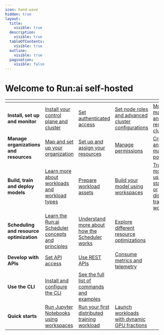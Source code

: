 ```yaml
---
icon: hand-wave
hidden: true
layout:
  title:
    visible: true
  description:
    visible: true
  tableOfContents:
    visible: true
  outline:
    visible: true
  pagination:
    visible: false
---
```


# Welcome to Run:ai self-hosted

<table data-view="cards"><thead><tr><th></th><th></th><th></th><th></th><th></th><th></th><th data-hidden data-card-cover data-type="files"></th></tr></thead><tbody><tr><td><strong>Install, set up and monitor</strong></td><td><a href="installation/overview.md">Install your control plane and cluster</a></td><td><a href="authentication-and-authorization/authentication-and-authorization.md">Set authenticated access</a></td><td><a href="advanced-setup/">Set node roles and advanced cluster configurations</a></td><td><a href="infrastructure-procedures/">Monitor, manage and restore clusters</a></td><td><a href="infrastructure-procedures/">Monitor your platform</a></td><td><a href=".gitbook/assets/Install_setup_monitor.svg">Install_setup_monitor.svg</a></td></tr><tr><td><strong>Manage organizations and resources</strong></td><td><a href="manage-ai-initiatives/adapting-ai-initiatives.md#mapping-your-organization">Map and set up your organization</a></td><td><a href="manage-ai-initiatives/adapting-ai-initiatives.md#mapping-your-resources">Set up and assign your resources</a></td><td><a href="manage-ai-initiatives/adapting-ai-initiatives.md#assigning-users-to-projects-and-departments">Manage permissions</a></td><td><a href="policies/policies-and-rules.md">Create and manage policies</a></td><td><a href="monitor-performance-and-health/">Monitor performance and health</a></td><td><a href=".gitbook/assets/organizations_resources.svg">organizations_resources.svg</a></td></tr><tr><td><strong>Build, train and deploy models</strong></td><td><a href="workloads-in-runai/introduction-to-workloads.md">Learn more about workloads and workload types</a></td><td><a href="workloads-in-runai/workload-assets/workload-assets.md">Prepare workload assets</a></td><td><a href="experiment-using-workspaces/">Build your model using workspaces</a></td><td><a href="train-models-using-training/">Train your model using standard or distributed training workloads</a></td><td><a href="deploy-models-using-inference/">Deploy your model using inference workloads</a></td><td><a href=".gitbook/assets/build_train_deploy.svg">build_train_deploy.svg</a></td></tr><tr><td><strong>Scheduling and resource optimization</strong></td><td><a href="scheduling-and-resource-optimization/scheduling/runai-scheduler-concepts-and-principles.md">Learn the Run:ai Scheduler concepts and principles</a></td><td><a href="scheduling-and-resource-optimization/scheduling/how-the-scheduler-works.md">Understand more about how the Scheduler works</a></td><td><a href="scheduling-and-resource-optimization/resource-optimization/">Explore different resource optimizations</a></td><td></td><td></td><td><a href=".gitbook/assets/Scheduling_resource_optimization.svg">Scheduling_resource_optimization.svg</a></td></tr><tr><td><strong>Develop with APIs</strong></td><td><a href="api-reference/rest-auth.md">Set API access</a></td><td><a href="api-reference/admin-rest-api/overview.md">Use REST APIs</a></td><td><a href="monitor-performance-and-health/metrics-api.md">Consume metrics and telemetry </a></td><td></td><td></td><td><a href=".gitbook/assets/Develop_with_APIs.svg">Develop_with_APIs.svg</a></td></tr><tr><td><strong>Use the CLI</strong></td><td><a href="cli-reference/install-and-configure-cli.md">Install and configure the CLI</a></td><td><a href="cli-reference/runai.md">See the full list of commands and examples</a></td><td></td><td></td><td></td><td><a href=".gitbook/assets/use_cli.svg">use_cli.svg</a></td></tr><tr><td><strong>Quick starts</strong></td><td><a href="experiment-using-workspaces/quick-starts/quickstart-jupyter.md">Run Jupyter Notebooks using workspaces</a></td><td><a href="train-models-using-training/distributed-training/quick-starts/quickstart-distributed-training.md">Run your first distributed training workload</a></td><td><a href="scheduling-and-resource-optimization/resource-optimization/dynamic-gpu-fractions.md">Launch workloads with dynamic GPU fractions</a></td><td></td><td></td><td><a href=".gitbook/assets/quick_srats.svg">quick_srats.svg</a></td></tr></tbody></table>
